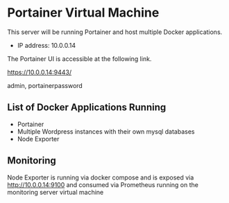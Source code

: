 # Portainer Virtual Machine

This server will be running Portainer and host multiple Docker applications.

- IP address: 10.0.0.14

The Portainer UI is accessible at the following link.

https://10.0.0.14:9443/

admin, portainerpassword

## List of Docker Applications Running

- Portainer
- Multiple Wordpress instances with their own mysql databases
- Node Exporter

## Monitoring

Node Exporter is running via docker compose and is exposed via http://10.0.0.14:9100 and consumed via Prometheus running on the monitoring server virtual machine

